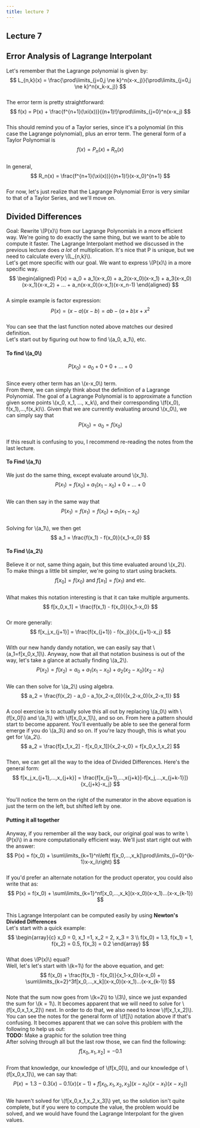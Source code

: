```yaml
---
title: lecture 7
---
```

## Lecture 7

## Error Analysis of Lagrange Interpolant
Let's remember that the Lagrange polynomial is given by:  
$$
L_{n,k}(x) = \frac{\prod\limits_{j=0,j \ne k}^n(x-x_j)}{\prod\limits_{j=0,j \ne k}^n(x_k-x_j)}
$$  
The error term is pretty straightforward:  
$$
f(x) = P(x) + \frac{f^{n+1}(\xi(x))}{(n+1)!}\prod\limits_{j=0}^n(x-x_j)
$$  
This should remind you of a Taylor series, since it's a polynomial (in this case the Lagrange polynomial), plus an error term. The general form of a Taylor Polynomial is  
$$
f(x) = P_n(x) + R_n(x)
$$  
In general,  
$$
R_n(x) = \frac{f^{n+1}(\xi(x))}{(n+1)!}(x-x_0)^{n+1}
$$  
For now, let's just realize that the Lagrange Polynomial Error is very similar to that of a Taylor Series, and we'll move on.

## Divided Differences
Goal: Rewrite \\(P(x)\\) from our Lagrange Polynomials in a more efficient way. We're going to do exactly the same thing, but we want to be able to compute it faster. The Lagrange Interpolant method we discussed in the previous lecture does *a lot* of multiplication. It's nice that P is unique, but we need to calculate every \\(L_{n,k}\\).  
Let's get more specific with our goal. We want to express \\(P(x)\\) in a more specific way.  
$$
\begin{aligned}
P(x) = a_0 + a_1(x-x_0) + a_2(x-x_0)(x-x_1) + a_3(x-x_0)(x-x_1)(x-x_2) + ... + a_n(x-x_0)(x-x_1)(x-x_n-1)
\end{aligned}
$$  
A simple example is factor expression:  
$$
P(x) = (x-a)(x-b) = ab - (a+b)x + x^2
$$  
You can see that the last function noted above matches our desired definition.  
Let's start out by figuring out how to find \\(a_0, a_1\\), etc.
#### To find \\(a_0\\)
$$
P(x_0) = a_0 + 0 + 0 + ... + 0
$$  
Since every other term has an \\(x-x_0\\) term.  
From there, we can simply think about the definition of a Lagrange Polynomial. The goal of a Lagrange Polynomial is to approximate a function given some points \\(x_0, x_1, ..., x_k\\), and their corresponding \\(f(x_0), f(x_1),...,f(x_k)\\). Given that we are currently evaluating around \\(x_0\\), we can simply say that  
$$
P(x_0) = a_0 = f(x_0)
$$  
If this result is confusing to you, I recommend re-reading the notes from the last lecture.
#### To Find \\(a_1\\)
We just do the same thing, except evaluate around \\(x_1\\).  
$$
P(x_1) = f(x_0) + a_1(x_1-x_0) + 0 + ... + 0
$$  
We can then say in the same way that  
$$
P(x_1) = f(x_1) = f(x_0) + a_1(x_1-x_0)  
$$  
Solving for \\(a_1\\), we then get  
$$
a_1 = \frac{f(x_1) - f(x_0)}{x_1-x_0}
$$  
#### To Find \\(a_2\\)
Believe it or not, same thing again, but this time evaluated around \\(x_2\\).  
To make things a little bit simpler, we're going to start using brackets.  
$$
f[x_0] = f(x_0) \textrm{ and } f[x_1] = f(x_1) \textrm{ and etc.}
$$  
What makes this notation interesting is that it can take multiple arguments.  
$$
f[x_0,x_1] = \frac{f(x_1) - f(x_0)}{x_1-x_0}
$$  
Or more generally:  
$$
f[x_j,x_{j+1}] = \frac{f(x_{j+1}) - f(x_j)}{x_{j+1}-x_j}
$$  
With our new handy dandy notation, we can easily say that \\(a_1=f[x_0,x_1]\\). Anyway, now that all that notation business is out of the way, let's take a glance at actually finding \\(a_2\\).  
$$
P(x_2) = f(x_2) = a_0 + a_1(x_1-x_0) + a_2(x_2-x_0)(x_2-x_1)
$$  
We can then solve for \\(a_2\\) using algebra.  
$$
a_2 = \frac{f(x_2) - a_0 - a_1(x_2-x_0)}{(x_2-x_0)(x_2-x_1)}
$$  
A cool exercise is to actually solve this all out by replacing \\(a_0\\) with \\(f[x_0]\\) and \\(a_1\\) with \\(f[x_0,x_1]\\), and so on. From here a pattern should start to become apparent. You'll eventually be able to see the general form emerge if you do \\(a_3\\) and so on. If you're lazy though, this is what you get for \\(a_2\\).  
$$
a_2 = \frac{f[x_1,x_2] - f[x_0,x_1]}{x_2-x_0} = f[x_0,x_1,x_2]
$$  
Then, we can get all the way to the idea of Divided Differences. Here's the general form:  
$$
f[x_j,x_{j+1},...,x_{j+k}] = \frac{f[x_{j+1},...,x{j+k}]-f[x_j,...,x_{j+k-1}]}{x_{j+k}-x_j}
$$  
You'll notice the term on the right of the numerator in the above equation is just the term on the left, but shifted left by one.

#### Putting it all together
Anyway, if you remember all the way back, our original goal was to write \\(P(x)\\) in a more computationally efficient way.  We'll just start right out with the answer:  
$$
P(x) = f(x_0) + \sum\limits_{k=1}^n\left( f[x_0,...,x_k]\prod\limits_{i=0}^{k-1}x-x_i\right)
$$  
If you'd prefer an alternate notation for the product operator, you could also write that as:  
$$
P(x) = f(x_0) + \sum\limits_{k=1}^nf[x_0,...,x_k](x-x_0)(x-x_1)...(x-x_{k-1})
$$  
This Lagrange Interpolant can be computed easily by using **Newton's Divided Differences**  
Let's start with a quick example:  
$$
\begin{array}{c}
x_0 = 0, x_1 =1, x_2 = 2, x_3 = 3 \\
f(x_0) = 1.3, f(x_1) = 1, f(x_2) = 0.5, f(x_3) = 0.2
\end{array}
$$  
What does \\(P(x)\\) equal?  
Well, let's let's start with \\(k=1\\) for the above equation, and get:  
$$
f(x_0) + \frac{f(x_1) - f(x_0)}{x_1-x_0}(x-x_0) + \sum\limits_{k=2}^3f[x_0,...,x_k](x-x_0)(x-x_1)...(x-x_{k-1})
$$  
Note that the sum now goes from \\(k=2\\) to \\(3\\), since we just expanded the sum for \\(k = 1\\). It becomes apparent that we will need to solve for \\(f[x_0,x_1,x_2]\\) next. In order to do that, we also need to know \\(f[x_1,x_2]\\). You can see the notes for the general form of \\(f[]\\) notation above if that's confusing. It becomes apparent that we can solve this problem with the following to help us out:  
**TODO:** Make a graphic for the solution tree thing  
After solving through all but the last row those, we can find the following:  
$$
f[x_0,x_1,x_2] = -0.1
$$  
From that knowledge, our knowledge of \\(f[x_0]\\), and our knowledge of \\(f[x_0,x_1]\\), we can say that:  
$$
P(x) = 1.3 - 0.3(x) - 0.1 (x)(x-1) + f[x_0,x_1,x_2,x_3](x-x_0)(x-x_1)(x-x_2))
$$  
We haven't solved for \\(f[x_0,x_1,x_2,x_3]\\) yet, so the solution isn't quite complete, but if you were to compute the value, the problem would be solved, and we would have found the Lagrange Interpolant for the given values.
